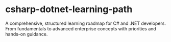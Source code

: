 # csharp-dotnet-learning-path
A comprehensive, structured learning roadmap for C# and .NET developers. From fundamentals to advanced enterprise concepts with priorities and hands-on guidance.
